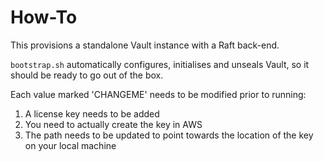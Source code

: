 # How-To

This provisions a standalone Vault instance with a Raft back-end. 

`bootstrap.sh` automatically configures, initialises and unseals Vault, so it should be ready to go out of the box.

Each value marked 'CHANGEME' needs to be modified prior to running:

1. A license key needs to be added
2. You need to actually create the key in AWS
3. The path needs to be updated to point towards the location of the key on your local machine


